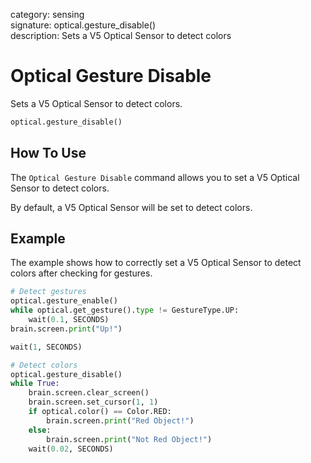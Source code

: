 category: sensing  
signature: optical.gesture_disable()  
description: Sets a V5 Optical Sensor to detect colors  


# Optical Gesture Disable

Sets a V5 Optical Sensor to detect colors.

```python
optical.gesture_disable()
```

## How To Use

The `Optical Gesture Disable` command allows you to set a V5 Optical Sensor to detect colors.

By default, a V5 Optical Sensor will be set to detect colors.

## Example

The example shows how to correctly set a V5 Optical Sensor to detect colors after checking for gestures.

```python
# Detect gestures
optical.gesture_enable()
while optical.get_gesture().type != GestureType.UP:
    wait(0.1, SECONDS)
brain.screen.print("Up!")

wait(1, SECONDS)

# Detect colors
optical.gesture_disable()
while True:
    brain.screen.clear_screen()
    brain.screen.set_cursor(1, 1)
    if optical.color() == Color.RED:
        brain.screen.print("Red Object!")
    else:
        brain.screen.print("Not Red Object!")
    wait(0.02, SECONDS)

```

<advanced>
</advanced>